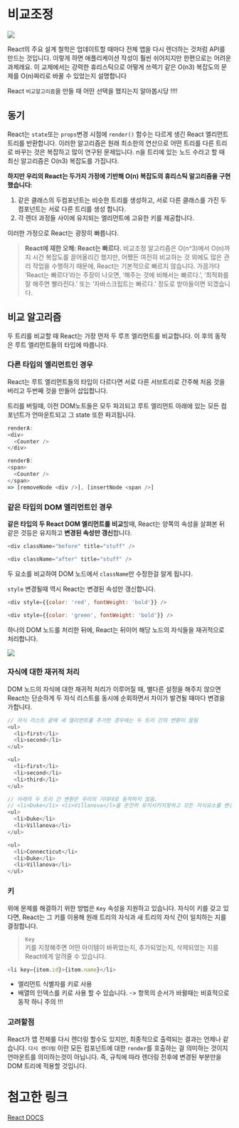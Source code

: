 # 비교조정

![](https://spoqa.github.io/images/2015-09-09/homer.png)

React의 주요 설계 철학은 업데이트할 때마다 전체 앱을 다시 렌더하는 것처럼 API를 만드는 것입니다. 이렇게 하면 애플리케이션 작성이 훨씬 쉬어지지만 한편으로는 어려운 과제래요. 이 교제에서는 강력한 휴리스틱으로 어떻게 쓰렉기 같은 O(n3) 복잡도의 문제를 O(n)짜리로 바꿀 수 있었는지 설명합니다

React `비교알고리즘`을 만들 때 어떤 선택을 했지는지 알아봅시당 !!!!

## 동기

React는 `state`또는 `props`변경 시점에 `render()` 함수는 다르게 생긴 React 엘리먼트 트리를 반환합니다. 이러한 알고리즘은 원래 최소한의 연산으로 어떤 트리를 다른 트리로 바꾸는 것은 복잡하고 많이 연구된 문제입니다. n을 트리에 있는 노드 수라고 할 때 최신 알고리즘은 O(n3) 복잡도를 가집니다.

**하지만 우리의 React는 두가지 가정에 기반해 O(n) 복잡도의 휴리스틱 알고리즘을 구현했습니다**:

1. 같은 클래스의 두컴포넌트는 비슷한 트리를 생성하고, 서로 다른 클래스를 가진 두 컴포넌트는 서로 다른 트리를 생성 합니다.
1. 각 렌더 과정들 사이에 유지되는 엘리먼트에 고유한 키를 제공합니다.

이러한 가정으로 React는 광장히 빠릅니다.

> **React에 재한 오해: React는 빠르다.**
> 비교조정 알고리즘은 O(n^3)에서 O(n)까지 시간 복잡도를 끌어올리긴 했지만, 어쨌든 여전히 비교하는 것 외에도 많은 관리 작업을 수행하기 때문에, React는 기본적으로 빠르지 않습니다. 가끔가다 ‘React는 빠르다’라는 주장이 나오면, ‘해주는 것에 비해서는 빠르다.’, ‘최적화를 잘 해주면 빨라진다.’ 또는 ‘자바스크립트는 빠르다.’ 정도로 받아들이면 되겠습니다.

## 비교 알고리즘

두 트리를 비교할 때 React는 가장 먼저 두 루프 엘리먼트를 비교합니다. 이 후의 동작은 루트 엘리먼트들의 타입에 따릅니다.

### 다른 타입의 엘리먼트인 경우

React는 루트 엘리먼트들의 타입이 다르다면 서로 다른 서브트리로 간주해 처음 것을 버리고 두번째 것을 만들어 삽입합니다.

트리를 버릴때, 이전 DOM노트들은 모두 파괴되고 루트 엘리먼트 아래에 있는 모든 컴포넌트가 언마운트되고 그 state 또한 파괴됩니다.

```js
renderA:
<div>
  <Counter />
</div>

renderB:
<span>
  <Counter />
</span>
=> [removeNode <div />], [insertNode <span />]
```

### 같은 타입의 DOM 엘리먼트인 경우

**같은 타입의 두 React DOM 엘리먼트를 비교**할때, React는 양쪽의 속성을 살펴본 뒤 같은 것등은 유지하고 **변경된 속성만 갱신**합니다.

```js
<div className="before" title="stuff" />

<div className="after" title="stuff" />
```

두 요소를 비교하여 DOM 노드에서 `className`만 수정한걸 알게 됩니다.

`style` 변경될때 역시 React는 변경된 속성만 갱신합니다.

```js
<div style={{color: 'red', fontWeight: 'bold'}} />

<div style={{color: 'green', fontWeight: 'bold'}} />
```

하나의 DOM 노드를 처리한 뒤에, React는 뒤이어 해당 노드의 자식들을 재귀적으로 처리합니다.

![](https://scontent-icn1-1.xx.fbcdn.net/v/t1.0-9/30124890_440611689726844_7133909162185981952_n.jpg?_nc_cat=106&_nc_ht=scontent-icn1-1.xx&oh=889695a5ceff5fe0280633d259cb68dc&oe=5CFFD44B)

### 자식에 대한 재귀적 처리

DOM 노드의 자식에 대한 재귀적 처리가 이루어질 때, 별다른 설정을 해주지 않으면 React는 단순하게 두 자식 리스트를 동시에 순회하면서 차이가 발견될 때마다 변경을 가합니다.

```js
// 자식 리스트 끝에 새 엘리먼트를 추가한 경우에는 두 트리 간의 변환이 잘됨
<ul>
  <li>first</li>
  <li>second</li>
</ul>

<ul>
  <li>first</li>
  <li>second</li>
  <li>third</li>
</ul>
```

```js
// 아래의 두 트리 간 변환은 우리의 기대대로 동작하지 않음.
// <li>Duke</li> <li>Villanova</l>을 온전히 유지시키지못하고 모든 자식요소를 변경 합니다.
<ul>
  <li>Duke</li>
  <li>Villanova</li>
</ul>

<ul>
  <li>Connecticut</li>
  <li>Duke</li>
  <li>Villanova</li>
</ul>
```

### 키

위에 문제를 해결하기 위한 방법은 `Key` 속성을 지원하고 있습니다.
자식이 키를 갖고 있다면, React는 그 키를 이용해 원래 트리의 자식과 새 트리의 자식 간이 일치하는 지를 결정합니다.

> `Key`\
> 키를 지정해주면 어떤 아이템이 바뀌었는지, 추가되었는지, 삭제되었는 지를 React에게 알려줄 수 있습니다.

```js
<li key={item.id}>{item.name}</li>
```

- 엘리먼트 식별자를 키로 사용
- 배열의 인덱스를 키로 사용 할 수 있습니다. -> 항목의 순서가 바뀔때는 비효적으로 동작 하니 주의 !!!

### 고려할점

React가 앱 전체를 다시 렌더링 할수도 있지만, 최종적으로 출력되는 결과는 언제나 같습니다.
`다시 렌더링` 이란 모든 컴포넌트에 대한 `render`를 호출하는 걸 의미하는 것이지 언마운트를 의미하는것이 아닙니다. 즉, 규칙에 따라 렌더링 전후에 변경된 부분만을 DOM 트리에 적용할 것입니다.

# 첨고한 링크

[React DOCS](https://reactjs-org-ko.netlify.com/docs/reconciliation.html)
